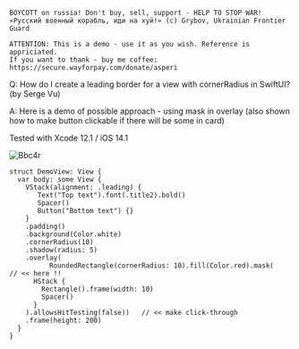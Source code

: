 ```
BOYCOTT on russia! Don't buy, sell, support - HELP TO STOP WAR!
«Русский военный корабль, иди на хуй!» (c) Grybov, Ukrainian Frontier Guard

ATTENTION: This is a demo - use it as you wish. Reference is appriciated.
If you want to thank - buy me coffee: https://secure.wayforpay.com/donate/asperi
```

Q: How do I create a leading border for a view with cornerRadius in SwiftUI? (by Serge Vu)

A: Here is a demo of possible approach - using mask in overlay (also shown how to make button clickable if there will be some in card)

Tested with Xcode 12.1 / iOS 14.1

![Bbc4r](https://user-images.githubusercontent.com/62171579/173292753-a6633b57-b8f6-454c-907c-434e07740a54.png)

```
struct DemoView: View {
  var body: some View {
    VStack(alignment: .leading) {
       Text("Top text").font(.title2).bold()
       Spacer()
       Button("Bottom text") {}
    }
    .padding()
    .background(Color.white)
    .cornerRadius(10)
    .shadow(radius: 5)
    .overlay(
          RoundedRectangle(cornerRadius: 10).fill(Color.red).mask(    // << here !!
      HStack {
        Rectangle().frame(width: 10)
        Spacer()
      }
    ).allowsHitTesting(false))   // << make click-through
    .frame(height: 200)
  }
}
```
